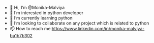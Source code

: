 - 👋 Hi, I’m @Monika-Malviya
- 👀 I’m interested in python developer
- 🌱 I’m currently learning python
- 💞️ I’m looking to collaborate on any project which is related to python
- 📫 How to reach me
 https://www.linkedin.com/in/monika-malviya-ba1b7b302
  

<!---
Monika-Malviya/Monika-Malviya is a ✨ special ✨ repository because its `README.md` (this file) appears on your GitHub profile.
You can click the Preview link to take a look at your changes.
--->
